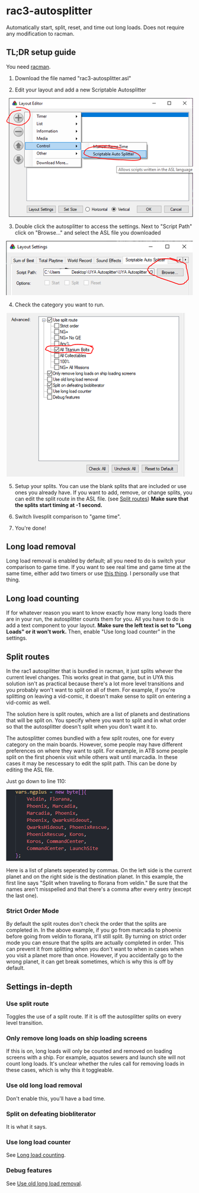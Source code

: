 # rac3-autosplitter

Automatically start, split, reset, and time out long loads. Does not require any modification to racman.

## TL;DR setup guide

You need [racman](https://github.com/MichaelRelaxen/racman).

1. Download the file named "rac3-autosplitter.asl"

2. Edit your layout and add a new Scriptable Autosplitter

![Adding a new scriptable autosplitter.](screenshots/scriptable_auto_splitter.PNG)

3. Double click the autosplitter to access the settings. Next to "Script Path" click on "Browse..." and select the ASL file you downloaded

![Selecting the ASL script](screenshots/script_path.png)

4. Check the category you want to run.

![Choosing the category](screenshots/category_selection.png)

5. Setup your splits. You can use the blank splits that are included or use ones you already have. If you want to add, remove, or change splits, you can edit the split route in the ASL file. (see [Split routes](#split-routes)) **Make sure that the splits start timing at -1 second.**

6. Switch livesplit comparison to "game time".

7. You're done!

## Long load removal

Long load removal is enabled by default; all you need to do is switch your comparison to game time. If you want to see real time and game time at the same time, either add two timers or use [this thing](https://github.com/Dalet/LiveSplit.AlternateTimingMethod). I personally use that thing.

## Long load counting

If for whatever reason you want to know exactly how many long loads there are in your run, the autosplitter counts them for you. All you have to do is add a text component to your layout. **Make sure the left text is set to "Long Loads" or it won't work.** Then, enable "Use long load counter" in the settings.

## Split routes

In the rac1 autosplitter that is bundled in racman, it just splits whever the current level changes. This works great in that game, but in UYA this solution isn't as practical because there's a lot more level transitions and you probably won't want to split on all of them. For example, if you're splitting on leaving a vid-comic, it doesn't make sense to split on entering a vid-comic as well.

The solution here is split routes, which are a list of planets and destinations that will be split on. You specify where you want to split and in what order so that the autosplitter doesn't split when you don't want it to.

The autosplitter comes bundled with a few split routes, one for every category on the main boards. However, some people may have different preferences on where they want to split. For example, in ATB some people split on the first phoenix visit while others wait until marcadia. In these cases it may be nescessary to edit the split path. This can be done by editing the ASL file.

Just go down to line 110:

![Editing the split route](screenshots/split_route.png)

Here is a list of planets seperated by commas. On the left side is the current planet and on the right side is the destination planet. In this example, the first line says "Split when traveling to florana from veldin." Be sure that the names aren't misspelled and that there's a comma after every entry (except the last one).

### Strict Order Mode

By default the split routes don't check the order that the splits are completed in. In the above example, if you go from marcadia to phoenix before going from veldin to florana, it'll still split. By turning on strict order mode you can ensure that the splits are actually completed in order. This can prevent it from splitting when you don't want to when in cases when you visit a planet more than once. However, if you accidentally go to the wrong planet, it can get break sometimes, which is why this is off by default.

## Settings in-depth

### Use split route

Toggles the use of a split route. If it is off the autosplitter splits on every level transition.

### Only remove long loads on ship loading screens

If this is on, long loads will only be counted and removed on loading screens with a ship. For example, aquatos sewers and launch site will not count long loads. It's unclear whether the rules call for removing loads in these cases, which is why this it toggleable.

### Use old long load removal

Don't enable this, you'll have a bad time.

### Split on defeating biobliterator

It is what it says.

### Use long load counter

See [Long load counting](#long-load-counting).

### Debug features

See [Use old long load removal](#use-old-long-load-removal).
